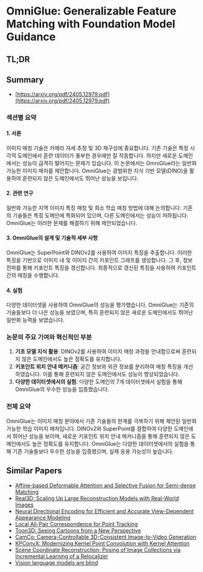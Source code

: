 # OmniGlue: Generalizable Feature Matching with Foundation Model Guidance
## TL;DR
## Summary
- [https://arxiv.org/pdf/2405.12979.pdf](https://arxiv.org/pdf/2405.12979.pdf)

### 섹션별 요약

#### 1. 서론
이미지 매칭 기술은 카메라 자세 추정 및 3D 재구성에 중요합니다. 기존 기술은 특정 시각적 도메인에서 훈련 데이터가 풍부한 경우에만 잘 작동합니다. 하지만 새로운 도메인에서는 성능이 급격히 떨어지는 문제가 있습니다. 이 논문에서는 OmniGlue라는 일반화 가능한 이미지 매처를 제안합니다. OmniGlue는 광범위한 지식 기반 모델(DINO)을 활용하여 훈련되지 않은 도메인에서도 뛰어난 성능을 보입니다.

#### 2. 관련 연구
일반화 가능한 지역 이미지 특징 매칭 및 희소 학습 매칭 방법에 대해 논의합니다. 기존의 기술들은 특정 도메인에 특화되어 있으며, 다른 도메인에서는 성능이 저하됩니다. OmniGlue는 이러한 문제를 해결하기 위해 제안되었습니다.

#### 3. OmniGlue의 설계 및 기술적 세부 사항
OmniGlue는 SuperPoint와 DINOv2를 사용하여 이미지 특징을 추출합니다. 이러한 특징을 기반으로 이미지 내 및 이미지 간의 키포인트 그래프를 생성합니다. 그 후, 정보 전파를 통해 키포인트 특징을 갱신합니다. 최종적으로 갱신된 특징을 사용하여 키포인트 간의 매칭을 수행합니다.

#### 4. 실험
다양한 데이터셋을 사용하여 OmniGlue의 성능을 평가했습니다. OmniGlue는 기존의 기술들보다 더 나은 성능을 보였으며, 특히 훈련되지 않은 새로운 도메인에서도 뛰어난 일반화 능력을 보였습니다.

### 논문의 주요 기여와 혁신적인 부분
1. **기초 모델 지식 활용**: DINOv2를 사용하여 이미지 매칭 과정을 안내함으로써 훈련되지 않은 도메인에서도 높은 정확도를 유지합니다.
2. **키포인트 위치 안내 메커니즘**: 공간 정보와 외관 정보를 분리하여 매칭 특징을 개선하였습니다. 이를 통해 훈련되지 않은 도메인에서도 성능이 향상되었습니다.
3. **다양한 데이터셋에서의 실험**: 다양한 도메인의 7개 데이터셋에서 실험을 통해 OmniGlue의 우수한 성능을 입증했습니다.

### 전체 요약
OmniGlue는 이미지 매칭 분야에서 기존 기술들의 한계를 극복하기 위해 제안된 일반화 가능한 학습 이미지 매처입니다. DINOv2와 SuperPoint를 결합하여 다양한 도메인에서 뛰어난 성능을 보이며, 새로운 키포인트 위치 안내 메커니즘을 통해 훈련되지 않은 도메인에서도 높은 정확도를 유지합니다. OmniGlue는 다양한 데이터셋에서의 실험을 통해 기존 기술들보다 우수한 성능을 입증했으며, 실제 응용 가능성이 높습니다.

## Similar Papers
- [Affine-based Deformable Attention and Selective Fusion for Semi-dense Matching](2405.13874.md)
- [Real3D: Scaling Up Large Reconstruction Models with Real-World Images](2406.08479.md)
- [Neural Directional Encoding for Efficient and Accurate View-Dependent Appearance Modeling](2405.14847.md)
- [Local All-Pair Correspondence for Point Tracking](2407.15420.md)
- [Toon3D: Seeing Cartoons from a New Perspective](2405.10320.md)
- [CamCo: Camera-Controllable 3D-Consistent Image-to-Video Generation](2406.02509.md)
- [KPConvX: Modernizing Kernel Point Convolution with Kernel Attention](2405.13194.md)
- [Scene Coordinate Reconstruction: Posing of Image Collections via Incremental Learning of a Relocalizer](2404.14351.md)
- [Vision language models are blind](2407.06581.md)

